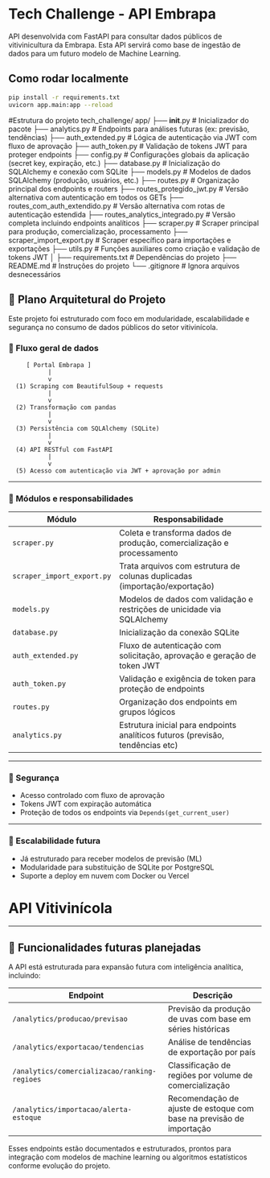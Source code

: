 
# Tech Challenge - API Embrapa

API desenvolvida com FastAPI para consultar dados públicos de vitivinicultura da Embrapa. Esta API servirá como base de ingestão de dados para um futuro modelo de Machine Learning.

## Como rodar localmente

```bash
pip install -r requirements.txt
uvicorn app.main:app --reload

```

#Estrutura do projeto
tech_challenge/
app/
├── __init__.py                     # Inicializador do pacote
├── analytics.py                    # Endpoints para análises futuras (ex: previsão, tendências)
├── auth_extended.py                # Lógica de autenticação via JWT com fluxo de aprovação
├── auth_token.py                   # Validação de tokens JWT para proteger endpoints
├── config.py                       # Configurações globais da aplicação (secret key, expiração, etc.)
├── database.py                     # Inicialização do SQLAlchemy e conexão com SQLite
├── models.py                       # Modelos de dados SQLAlchemy (produção, usuários, etc.)
├── routes.py                       # Organização principal dos endpoints e routers
├── routes_protegido_jwt.py         # Versão alternativa com autenticação em todos os GETs
├── routes_com_auth_extendido.py    # Versão alternativa com rotas de autenticação estendida
├── routes_analytics_integrado.py   # Versão completa incluindo endpoints analíticos
├── scraper.py                      # Scraper principal para produção, comercialização, processamento
├── scraper_import_export.py        # Scraper específico para importações e exportações
├── utils.py                        # Funções auxiliares como criação e validação de tokens JWT
│
├── requirements.txt          # Dependências do projeto
├── README.md                 # Instruções do projeto
└── .gitignore                # Ignora arquivos desnecessários



## 🧭 Plano Arquitetural do Projeto

Este projeto foi estruturado com foco em modularidade, escalabilidade e segurança no consumo de dados públicos do setor vitivinícola.

### 🔁 Fluxo geral de dados

```
     [ Portal Embrapa ]
           |
           v
  (1) Scraping com BeautifulSoup + requests
           |
           v
  (2) Transformação com pandas
           |
           v
  (3) Persistência com SQLAlchemy (SQLite)
           |
           v
  (4) API RESTful com FastAPI
           |
           v
  (5) Acesso com autenticação via JWT + aprovação por admin
```

---

### 🧩 Módulos e responsabilidades

| Módulo                     | Responsabilidade                                                                 |
|----------------------------|----------------------------------------------------------------------------------|
| `scraper.py`               | Coleta e transforma dados de produção, comercialização e processamento          |
| `scraper_import_export.py` | Trata arquivos com estrutura de colunas duplicadas (importação/exportação)      |
| `models.py`                | Modelos de dados com validação e restrições de unicidade via SQLAlchemy         |
| `database.py`              | Inicialização da conexão SQLite                                                 |
| `auth_extended.py`         | Fluxo de autenticação com solicitação, aprovação e geração de token JWT         |
| `auth_token.py`            | Validação e exigência de token para proteção de endpoints                       |
| `routes.py`                | Organização dos endpoints em grupos lógicos                                     |
| `analytics.py`             | Estrutura inicial para endpoints analíticos futuros (previsão, tendências etc)  |

---

### 🔐 Segurança

- Acesso controlado com fluxo de aprovação
- Tokens JWT com expiração automática
- Proteção de todos os endpoints via `Depends(get_current_user)`

---

### 🔮 Escalabilidade futura

- Já estruturado para receber modelos de previsão (ML)
- Modularidade para substituição de SQLite por PostgreSQL
- Suporte a deploy em nuvem com Docker ou Vercel


# API Vitivinícola
---

## 🔮 Funcionalidades futuras planejadas

A API está estruturada para expansão futura com inteligência analítica, incluindo:

| Endpoint                                       | Descrição                                                                 |
|------------------------------------------------|---------------------------------------------------------------------------|
| `/analytics/producao/previsao`                | Previsão da produção de uvas com base em séries históricas               |
| `/analytics/exportacao/tendencias`            | Análise de tendências de exportação por país                             |
| `/analytics/comercializacao/ranking-regioes`  | Classificação de regiões por volume de comercialização                   |
| `/analytics/importacao/alerta-estoque`        | Recomendação de ajuste de estoque com base na previsão de importação     |

Esses endpoints estão documentados e estruturados, prontos para integração com modelos de machine learning ou algoritmos estatísticos conforme evolução do projeto.